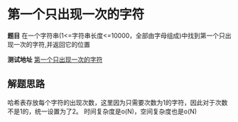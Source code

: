 # 第一个只出现一次的字符

**题目**
在一个字符串(1<=字符串长度<=10000，全部由字母组成)中找到第一个只出现一次的字符,并返回它的位置

**测试地址**
[第一个只出现一次的字符](https://www.nowcoder.com/practice/1c82e8cf713b4bbeb2a5b31cf5b0417c?tpId=13&tqId=11187&tPage=2&rp=2&ru=%2Fta%2Fcoding-interviews&qru=%2Fta%2Fcoding-interviews%2Fquestion-ranking)

## 解题思路

哈希表存放每个字符的出现次数，这里因为只需要次数为1的字符，因此对于次数不是1的，统一设置为了2。
时间复杂度是o(N)，空间复杂度也是o(N)